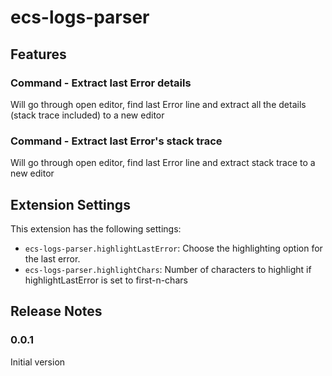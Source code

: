 # ecs-logs-parser

## Features

### Command - Extract last Error details

Will go through open editor, find last Error line and extract all the details (stack trace included) to a new editor

### Command - Extract last Error's stack trace

Will go through open editor, find last Error line and extract stack trace to a new editor

## Extension Settings

This extension has the following settings:

* `ecs-logs-parser.highlightLastError`: Choose the highlighting option for the last error.
* `ecs-logs-parser.highlightChars`: Number of characters to highlight if highlightLastError is set to first-n-chars

## Release Notes

### 0.0.1

Initial version

